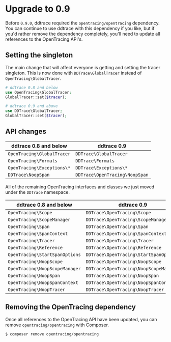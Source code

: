 # Upgrade to 0.9

Before `0.9.0`, ddtrace required the `opentracing/opentracing` dependency. You can continue to use ddtrace with this dependency if you like, but if you'd rather remove the dependency completely, you'll need to update all references to the OpenTracing API's.

## Setting the singleton

The main change that will affect everyone is getting and setting the tracer singleton. This is now done with `DDTrace\GlobalTracer` instead of `OpenTracing\GlobalTracer`.

```php
# ddtrace 0.8 and below
use OpenTracing\GlobalTracer;
GlobalTracer::set($tracer);

# ddtrace 0.9 and above
use DDTrace\GlobalTracer;
GlobalTracer::set($tracer);
```

## API changes

| ddtrace 0.8 and below      | ddtrace 0.9
| -------------------------- | ------------------------------
| `OpenTracing\GlobalTracer` | `DDTrace\GlobalTracer`
| `OpenTracing\Formats`      | `DDTrace\Formats`
| `OpenTracing\Exceptions\*` | `DDTrace\Exceptions\*`
| `DDTrace\NoopSpan`         | `DDTrace\OpenTracing\NoopSpan`

All of the remaining OpenTracing interfaces and classes we just moved under the `DDTrace` namespace.

| ddtrace 0.8 and below          | ddtrace 0.9
| ------------------------------ | --------------------------------------
| `OpenTracing\Scope`            | `DDTrace\OpenTracing\Scope`
| `OpenTracing\ScopeManager`     | `DDTrace\OpenTracing\ScopeManager`
| `OpenTracing\Span`             | `DDTrace\OpenTracing\Span`
| `OpenTracing\SpanContext`      | `DDTrace\OpenTracing\SpanContext`
| `OpenTracing\Tracer`           | `DDTrace\OpenTracing\Tracer`
| `OpenTracing\Reference`        | `DDTrace\OpenTracing\Reference`
| `OpenTracing\StartSpanOptions` | `DDTrace\OpenTracing\StartSpanOptions`
| `OpenTracing\NoopScope`        | `DDTrace\OpenTracing\NoopScope`
| `OpenTracing\NoopScopeManager` | `DDTrace\OpenTracing\NoopScopeManager`
| `OpenTracing\NoopSpan`         | `DDTrace\OpenTracing\NoopSpan`
| `OpenTracing\NoopSpanContext`  | `DDTrace\OpenTracing\NoopSpanContext`
| `OpenTracing\NoopTracer`       | `DDTrace\OpenTracing\NoopTracer`

## Removing the OpenTracing dependency

Once all references to the OpenTracing API have been updated, you can remove `opentracing/opentracing` with Composer. 

```bash
$ composer remove opentracing/opentracing
```
